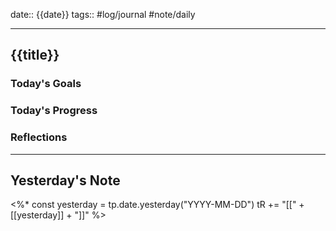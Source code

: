 date:: {{date}}
tags:: #log/journal #note/daily 

---
## {{title}}

### Today's Goals

### Today's Progress

### Reflections

---
## Yesterday's Note

<%*
const yesterday = tp.date.yesterday("YYYY-MM-DD")
tR += "[[" + [[yesterday]] + "]]"
%>
